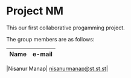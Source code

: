 # Project NM

This our first collaborative progamming project.

The group members are as follows:

|Name|e-mail|
|-----|-----|

|Nisanur Manap| nisanurmanap@st.st.st|

